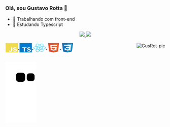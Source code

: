 ### Olá, sou Gustavo Rotta 👋

- 🔭 Trabalhando com front-end
- 🌱 Estudando Typescript

<div align="center">
  <a href="https://github.com/rafaballerini">
  <img height="180em" src="https://github-readme-stats.vercel.app/api?username=GusRot&show_icons=true&theme=dracula&include_all_commits=true&count_private=true"/>
  <img height="180em" src="https://github-readme-stats.vercel.app/api/top-langs/?username=GusRot&layout=compact&langs_count=7&theme=dracula"/>
</div>

<div style="display: inline_block"><br>
  <img align="center" alt="GusRot-Js" height="30" width="40" src="https://raw.githubusercontent.com/devicons/devicon/master/icons/javascript/javascript-plain.svg">
  <img align="center" alt="GusRot-Ts" height="30" width="40" src="https://raw.githubusercontent.com/devicons/devicon/master/icons/typescript/typescript-plain.svg">
  <img align="center" alt="GusRot-React" height="30" width="40" src="https://raw.githubusercontent.com/devicons/devicon/master/icons/react/react-original.svg">
  <img align="center" alt="GusRot-HTML" height="30" width="40" src="https://raw.githubusercontent.com/devicons/devicon/master/icons/html5/html5-original.svg">
  <img align="center" alt="GusRot-CSS" height="30" width="40" src="https://raw.githubusercontent.com/devicons/devicon/master/icons/css3/css3-original.svg">
  <img align="right" alt="GusRot-pic" height="70" src="https://bn02pap001files.storage.live.com/y4mdWC8SYMmTWDm78q6pba-ounFaguLfyKJH0VyjP39UZcTfIdrzq8s8DNdz6iZdEaBTrtfYxfv8bRt7BmPYA86KOsnzW4M3JYgC_lsvcZFcaFF3sXMH2vS8dzzsIWxV3yYNipO-9bc4DVfzKbtH3YXHfmf540D0KeV5pcpM1uhXc58SAXaeSV9Ep3jEaFOtnZ-?width=506&height=547&cropmode=none">
</div>

  ##

 ![Snake animation](https://github.com/GusRot/GusRot/blob/output/github-contribution-grid-snake.svg)
